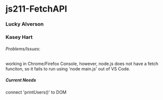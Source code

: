 # js211-FetchAPI

### Lucky Alverson

### Kasey Hart

###### Problems/Issues:

working in Chrome/Firefox Console, however, node.js does not have a fetch funciton, so it fails to run using 'node main.js' out of VS Code.

##### Current Needs

connect 'printUsers()' to DOM
